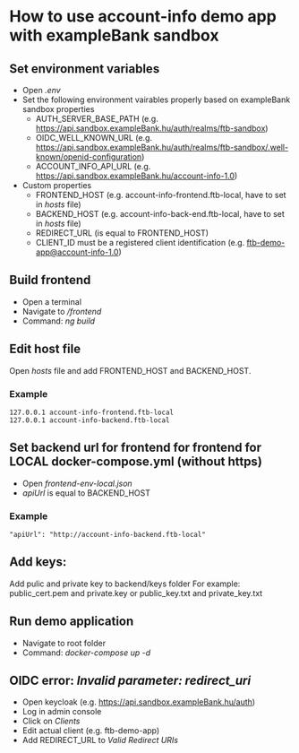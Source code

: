 # How to use account-info demo app with exampleBank sandbox

## Set environment variables

* Open *.env*
* Set the following environment vairables properly based on exampleBank sandbox properties
  * AUTH_SERVER_BASE_PATH (e.g. https://api.sandbox.exampleBank.hu/auth/realms/ftb-sandbox)
  * OIDC_WELL_KNOWN_URL (e.g. https://api.sandbox.exampleBank.hu/auth/realms/ftb-sandbox/.well-known/openid-configuration)
  * ACCOUNT_INFO_API_URL (e.g. https://api.sandbox.exampleBank.hu/account-info-1.0)
* Custom properties
  * FRONTEND_HOST (e.g. account-info-frontend.ftb-local, have to set in *hosts* file)
  * BACKEND_HOST (e.g. account-info-back-end.ftb-local, have to set in *hosts* file)
  * REDIRECT_URL (is equal to FRONTEND_HOST)
  * CLIENT_ID must be a registered client identification (e.g. ftb-demo-app@account-info-1.0)

## Build frontend

* Open a terminal
* Navigate to */frontend*
* Command: *ng build*

## Edit host file

Open *hosts* file and add FRONTEND_HOST and BACKEND_HOST.

### Example

```hosts file
127.0.0.1 account-info-frontend.ftb-local
127.0.0.1 account-info-backend.ftb-local
```

## Set backend url for frontend for frontend for LOCAL docker-compose.yml (without https)

* Open *frontend-env-local.json*
* *apiUrl* is equal to BACKEND_HOST

### Example

```frontend environment
"apiUrl": "http://account-info-backend.ftb-local"
```
## Add keys:
Add pulic and private key to backend/keys folder
For example: 
public_cert.pem and private.key 
or
public_key.txt and private_key.txt

## Run demo application

* Navigate to root folder
* Command: *docker-compose up -d*

## OIDC error: *Invalid parameter: redirect_uri*

* Open keycloak (e.g. https://api.sandbox.exampleBank.hu/auth)
* Log in admin console
* Click on *Clients*
* Edit actual client (e.g. ftb-demo-app)
* Add REDIRECT_URL to *Valid Redirect URIs*